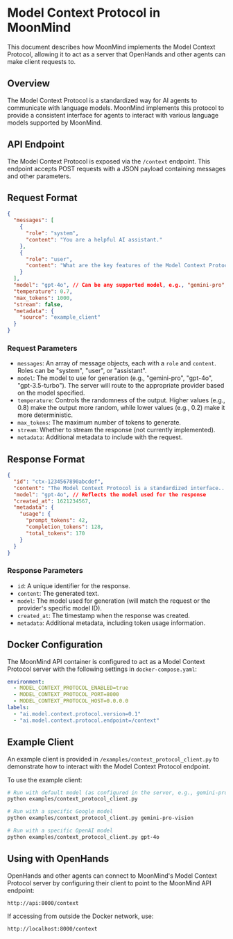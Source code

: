 # Model Context Protocol in MoonMind

This document describes how MoonMind implements the Model Context Protocol, allowing it to act as a server that OpenHands and other agents can make client requests to.

## Overview

The Model Context Protocol is a standardized way for AI agents to communicate with language models. MoonMind implements this protocol to provide a consistent interface for agents to interact with various language models supported by MoonMind.

## API Endpoint

The Model Context Protocol is exposed via the `/context` endpoint. This endpoint accepts POST requests with a JSON payload containing messages and other parameters.

## Request Format

```json
{
  "messages": [
    {
      "role": "system",
      "content": "You are a helpful AI assistant."
    },
    {
      "role": "user",
      "content": "What are the key features of the Model Context Protocol?"
    }
  ],
  "model": "gpt-4o", // Can be any supported model, e.g., "gemini-pro", "gpt-3.5-turbo"
  "temperature": 0.7,
  "max_tokens": 1000,
  "stream": false,
  "metadata": {
    "source": "example_client"
  }
}
```

### Request Parameters

- `messages`: An array of message objects, each with a `role` and `content`. Roles can be "system", "user", or "assistant".
- `model`: The model to use for generation (e.g., "gemini-pro", "gpt-4o", "gpt-3.5-turbo"). The server will route to the appropriate provider based on the model specified.
- `temperature`: Controls the randomness of the output. Higher values (e.g., 0.8) make the output more random, while lower values (e.g., 0.2) make it more deterministic.
- `max_tokens`: The maximum number of tokens to generate.
- `stream`: Whether to stream the response (not currently implemented).
- `metadata`: Additional metadata to include with the request.

## Response Format

```json
{
  "id": "ctx-1234567890abcdef",
  "content": "The Model Context Protocol is a standardized interface...",
  "model": "gpt-4o", // Reflects the model used for the response
  "created_at": 1621234567,
  "metadata": {
    "usage": {
      "prompt_tokens": 42,
      "completion_tokens": 128,
      "total_tokens": 170
    }
  }
}
```

### Response Parameters

- `id`: A unique identifier for the response.
- `content`: The generated text.
- `model`: The model used for generation (will match the request or the provider's specific model ID).
- `created_at`: The timestamp when the response was created.
- `metadata`: Additional metadata, including token usage information.

## Docker Configuration

The MoonMind API container is configured to act as a Model Context Protocol server with the following settings in `docker-compose.yaml`:

```yaml
environment:
  - MODEL_CONTEXT_PROTOCOL_ENABLED=true
  - MODEL_CONTEXT_PROTOCOL_PORT=8000
  - MODEL_CONTEXT_PROTOCOL_HOST=0.0.0.0
labels:
  - "ai.model.context.protocol.version=0.1"
  - "ai.model.context.protocol.endpoint=/context"
```

## Example Client

An example client is provided in `/examples/context_protocol_client.py` to demonstrate how to interact with the Model Context Protocol endpoint.

To use the example client:

```bash
# Run with default model (as configured in the server, e.g., gemini-pro or gpt-3.5-turbo)
python examples/context_protocol_client.py

# Run with a specific Google model
python examples/context_protocol_client.py gemini-pro-vision

# Run with a specific OpenAI model
python examples/context_protocol_client.py gpt-4o
```

## Using with OpenHands

OpenHands and other agents can connect to MoonMind's Model Context Protocol server by configuring their client to point to the MoonMind API endpoint:

```
http://api:8000/context
```

If accessing from outside the Docker network, use:

```
http://localhost:8000/context
```